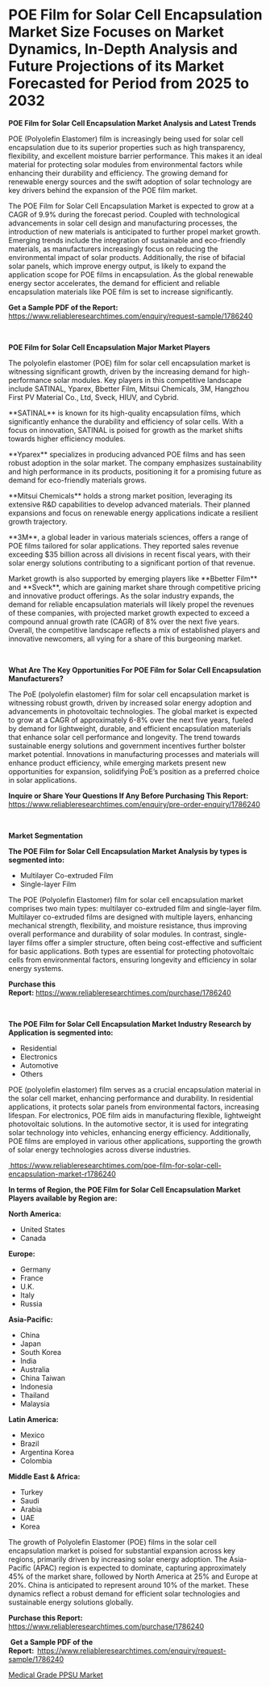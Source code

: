 <p><h1>POE Film for Solar Cell Encapsulation Market Size Focuses on Market Dynamics, In-Depth Analysis and Future Projections of its Market Forecasted for Period from 2025 to 2032</h1></p><p><strong>POE Film for Solar Cell Encapsulation Market Analysis and Latest Trends</strong></p>
<p><p>POE (Polyolefin Elastomer) film is increasingly being used for solar cell encapsulation due to its superior properties such as high transparency, flexibility, and excellent moisture barrier performance. This makes it an ideal material for protecting solar modules from environmental factors while enhancing their durability and efficiency. The growing demand for renewable energy sources and the swift adoption of solar technology are key drivers behind the expansion of the POE film market.</p><p>The POE Film for Solar Cell Encapsulation Market is expected to grow at a CAGR of 9.9% during the forecast period. Coupled with technological advancements in solar cell design and manufacturing processes, the introduction of new materials is anticipated to further propel market growth. Emerging trends include the integration of sustainable and eco-friendly materials, as manufacturers increasingly focus on reducing the environmental impact of solar products. Additionally, the rise of bifacial solar panels, which improve energy output, is likely to expand the application scope for POE films in encapsulation. As the global renewable energy sector accelerates, the demand for efficient and reliable encapsulation materials like POE film is set to increase significantly.</p></p>
<p><strong>Get a Sample PDF of the Report:&nbsp;</strong> <a href="https://www.reliableresearchtimes.com/enquiry/request-sample/1786240?utm_campaign=2237&utm_medium=2&utm_source=Github&utm_content=ia&utm_term=25032025&utm_id=poe-film-for-solar-cell-encapsulation">https://www.reliableresearchtimes.com/enquiry/request-sample/1786240</a></p>
<p>&nbsp;</p>
<p><strong>POE Film for Solar Cell Encapsulation Major Market Players</strong></p>
<p><p>The polyolefin elastomer (POE) film for solar cell encapsulation market is witnessing significant growth, driven by the increasing demand for high-performance solar modules. Key players in this competitive landscape include SATINAL, Yparex, Bbetter Film, Mitsui Chemicals, 3M, Hangzhou First PV Material Co., Ltd, Sveck, HIUV, and Cybrid.</p><p>**SATINAL** is known for its high-quality encapsulation films, which significantly enhance the durability and efficiency of solar cells. With a focus on innovation, SATINAL is poised for growth as the market shifts towards higher efficiency modules.</p><p>**Yparex** specializes in producing advanced POE films and has seen robust adoption in the solar market. The company emphasizes sustainability and high performance in its products, positioning it for a promising future as demand for eco-friendly materials grows.</p><p>**Mitsui Chemicals** holds a strong market position, leveraging its extensive R&D capabilities to develop advanced materials. Their planned expansions and focus on renewable energy applications indicate a resilient growth trajectory.</p><p>**3M**, a global leader in various materials sciences, offers a range of POE films tailored for solar applications. They reported sales revenue exceeding $35 billion across all divisions in recent fiscal years, with their solar energy solutions contributing to a significant portion of that revenue. </p><p>Market growth is also supported by emerging players like **Bbetter Film** and **Sveck**, which are gaining market share through competitive pricing and innovative product offerings. As the solar industry expands, the demand for reliable encapsulation materials will likely propel the revenues of these companies, with projected market growth expected to exceed a compound annual growth rate (CAGR) of 8% over the next five years. Overall, the competitive landscape reflects a mix of established players and innovative newcomers, all vying for a share of this burgeoning market.</p></p>
<p>&nbsp;</p>
<p><strong>What Are The Key Opportunities For POE Film for Solar Cell Encapsulation Manufacturers?</strong></p>
<p><p>The PoE (polyolefin elastomer) film for solar cell encapsulation market is witnessing robust growth, driven by increased solar energy adoption and advancements in photovoltaic technologies. The global market is expected to grow at a CAGR of approximately 6-8% over the next five years, fueled by demand for lightweight, durable, and efficient encapsulation materials that enhance solar cell performance and longevity. The trend towards sustainable energy solutions and government incentives further bolster market potential. Innovations in manufacturing processes and materials will enhance product efficiency, while emerging markets present new opportunities for expansion, solidifying PoE’s position as a preferred choice in solar applications.</p></p>
<p><strong>Inquire or Share Your Questions If Any Before Purchasing This Report:</strong> <a href="https://www.reliableresearchtimes.com/enquiry/pre-order-enquiry/1786240?utm_campaign=2237&utm_medium=2&utm_source=Github&utm_content=ia&utm_term=25032025&utm_id=poe-film-for-solar-cell-encapsulation">https://www.reliableresearchtimes.com/enquiry/pre-order-enquiry/1786240</a></p>
<p>&nbsp;</p>
<p><strong>Market Segmentation</strong></p>
<p><strong>The POE Film for Solar Cell Encapsulation Market Analysis by types is segmented into:</strong></p>
<p><ul><li>Multilayer Co-extruded Film</li><li>Single-layer Film</li></ul></p>
<p><p>The POE (Polyolefin Elastomer) film for solar cell encapsulation market comprises two main types: multilayer co-extruded film and single-layer film. Multilayer co-extruded films are designed with multiple layers, enhancing mechanical strength, flexibility, and moisture resistance, thus improving overall performance and durability of solar modules. In contrast, single-layer films offer a simpler structure, often being cost-effective and sufficient for basic applications. Both types are essential for protecting photovoltaic cells from environmental factors, ensuring longevity and efficiency in solar energy systems.</p></p>
<p><strong>Purchase this Report:&nbsp;</strong><a href="https://www.reliableresearchtimes.com/purchase/1786240?utm_campaign=2237&utm_medium=2&utm_source=Github&utm_content=ia&utm_term=25032025&utm_id=poe-film-for-solar-cell-encapsulation">https://www.reliableresearchtimes.com/purchase/1786240</a></p>
<p>&nbsp;</p>
<p><strong>The POE Film for Solar Cell Encapsulation Market Industry Research by Application is segmented into:</strong></p>
<p><ul><li>Residential</li><li>Electronics</li><li>Automotive</li><li>Others</li></ul></p>
<p><p>POE (polyolefin elastomer) film serves as a crucial encapsulation material in the solar cell market, enhancing performance and durability. In residential applications, it protects solar panels from environmental factors, increasing lifespan. For electronics, POE film aids in manufacturing flexible, lightweight photovoltaic solutions. In the automotive sector, it is used for integrating solar technology into vehicles, enhancing energy efficiency. Additionally, POE films are employed in various other applications, supporting the growth of solar energy technologies across diverse industries.</p></p>
<p><a href="https://www.reliableresearchtimes.com/poe-film-for-solar-cell-encapsulation-market-r1786240?utm_campaign=2237&utm_medium=2&utm_source=Github&utm_content=ia&utm_term=25032025&utm_id=poe-film-for-solar-cell-encapsulation">&nbsp;https://www.reliableresearchtimes.com/poe-film-for-solar-cell-encapsulation-market-r1786240</a></p>
<p><strong>In terms of Region, the POE Film for Solar Cell Encapsulation Market Players available by Region are:</strong></p>
<p>
    <p> <strong> North America: </strong>
        <ul>
            <li>United States</li>
            <li>Canada</li>
        </ul>
        </p> 
    <p> <strong> Europe: </strong>
        <ul>
            <li>Germany</li>
            <li>France</li>
            <li>U.K.</li>
            <li>Italy</li>
            <li>Russia</li>
        </ul>
        </p> 
    <p> <strong> Asia-Pacific: </strong>
        <ul>
            <li>China</li>
            <li>Japan</li>
            <li>South Korea</li>
            <li>India</li>
            <li>Australia</li>
            <li>China Taiwan</li>
            <li>Indonesia</li>
            <li>Thailand</li>
            <li>Malaysia</li>
        </ul>
        </p> 
    <p> <strong> Latin America: </strong>
        <ul>
            <li>Mexico</li>
            <li>Brazil</li>
            <li>Argentina Korea</li>
            <li>Colombia</li>
        </ul>
        </p> 
    <p> <strong> Middle East & Africa: </strong>
        <ul>
            <li>Turkey</li>
            <li>Saudi</li>
            <li>Arabia</li>
            <li>UAE</li>
            <li>Korea</li>
        </ul>
    </p>
    </p>
<p><p>The growth of Polyolefin Elastomer (POE) films in the solar cell encapsulation market is poised for substantial expansion across key regions, primarily driven by increasing solar energy adoption. The Asia-Pacific (APAC) region is expected to dominate, capturing approximately 45% of the market share, followed by North America at 25% and Europe at 20%. China is anticipated to represent around 10% of the market. These dynamics reflect a robust demand for efficient solar technologies and sustainable energy solutions globally.</p></p>
<p><strong>Purchase this Report: </strong><a href="https://www.reliableresearchtimes.com/purchase/1786240?utm_campaign=2237&utm_medium=2&utm_source=Github&utm_content=ia&utm_term=25032025&utm_id=poe-film-for-solar-cell-encapsulation">https://www.reliableresearchtimes.com/purchase/1786240</a></p>
<p>&nbsp;<strong>Get a Sample PDF of the Report:&nbsp;&nbsp;</strong><a href="https://www.reliableresearchtimes.com/enquiry/request-sample/1786240?utm_campaign=2237&utm_medium=2&utm_source=Github&utm_content=ia&utm_term=25032025&utm_id=poe-film-for-solar-cell-encapsulation">https://www.reliableresearchtimes.com/enquiry/request-sample/1786240</a></p>
<p><strong></strong></p>
<p><p><a href="https://github.com/mcfred89/Market-Research-Report-List-1/blob/main/medical-grade-ppsu-market.md?utm_campaign=2237&utm_medium=2&utm_source=Github&utm_content=ia&utm_term=25032025&utm_id=poe-film-for-solar-cell-encapsulation">Medical Grade PPSU Market</a></p></p>
